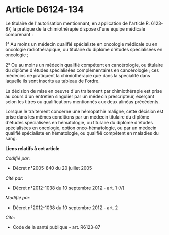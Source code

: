 # Article D6124-134

Le titulaire de l'autorisation mentionnant, en application de l'article R. 6123-87, la pratique de la chimiothérapie dispose
d'une équipe médicale comprenant : 

1° Au moins un médecin qualifié spécialiste en oncologie médicale ou en oncologie radiothérapique, ou titulaire du diplôme
d'études spécialisées en oncologie ; 

2° Ou au moins un médecin qualifié compétent en cancérologie, ou titulaire du diplôme d'études spécialisées complémentaires
en cancérologie ; ces médecins ne pratiquent la chimiothérapie que dans la spécialité dans laquelle ils sont inscrits au
tableau de l'ordre. 

La décision de mise en oeuvre d'un traitement par chimiothérapie est prise au cours d'un entretien singulier par un médecin
prescripteur, exerçant selon les titres ou qualifications mentionnés aux deux alinéas précédents. 

Lorsque le traitement concerne une hémopathie maligne, cette décision est prise dans les mêmes conditions par un médecin
titulaire du diplôme d'études spécialisées en hématologie, ou titulaire du diplôme d'études spécialisées en oncologie, option
onco-hématologie, ou par un médecin qualifié spécialiste en hématologie, ou qualifié compétent en maladies du sang.

**Liens relatifs à cet article**

_Codifié par_:

  - Décret n°2005-840 du 20 juillet 2005

_Cité par_:

  - Décret n°2012-1038 du 10 septembre 2012 - art. 1 (V)

_Modifié par_:

  - Décret n°2012-1038 du 10 septembre 2012 - art. 2

_Cite_:

  - Code de la santé publique - art. R6123-87
